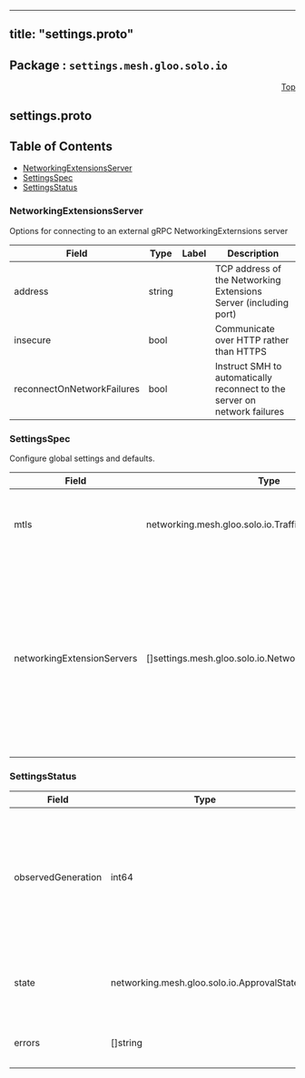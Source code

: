 
---
title: "settings.proto"
---

## Package : `settings.mesh.gloo.solo.io`



<a name="top"></a>

<a name="API Reference for settings.proto"></a>
<p align="right"><a href="#top">Top</a></p>

## settings.proto


## Table of Contents
  - [NetworkingExtensionsServer](#settings.mesh.gloo.solo.io.NetworkingExtensionsServer)
  - [SettingsSpec](#settings.mesh.gloo.solo.io.SettingsSpec)
  - [SettingsStatus](#settings.mesh.gloo.solo.io.SettingsStatus)







<a name="settings.mesh.gloo.solo.io.NetworkingExtensionsServer"></a>

### NetworkingExtensionsServer
Options for connecting to an external gRPC NetworkingExternsions server


| Field | Type | Label | Description |
| ----- | ---- | ----- | ----------- |
| address | string |  | TCP address of the Networking Extensions Server (including port) |
| insecure | bool |  | Communicate over HTTP rather than HTTPS |
| reconnectOnNetworkFailures | bool |  | Instruct SMH to automatically reconnect to the server on network failures |






<a name="settings.mesh.gloo.solo.io.SettingsSpec"></a>

### SettingsSpec
Configure global settings and defaults.


| Field | Type | Label | Description |
| ----- | ---- | ----- | ----------- |
| mtls | networking.mesh.gloo.solo.io.TrafficPolicySpec.MTLS |  | Configure default mTLS settings for TrafficTargets (MTLS declared in TrafficPolicies take precedence) |
| networkingExtensionServers | []settings.mesh.gloo.solo.io.NetworkingExtensionsServer | repeated | Configure SMH Networking to communicate with one or more external gRPC NetworkingExtensions servers. Updates will be applied by the servers in the order they are listed (servers towards the end of the list take precedence). Note: Extension Servers have full write access to the output objects written by Gloo Mesh. |






<a name="settings.mesh.gloo.solo.io.SettingsStatus"></a>

### SettingsStatus



| Field | Type | Label | Description |
| ----- | ---- | ----- | ----------- |
| observedGeneration | int64 |  | The most recent generation observed in the the Settings metadata. If the observedGeneration does not match generation, the controller has not processed the most recent version of this resource. |
| state | networking.mesh.gloo.solo.io.ApprovalState |  | The state of the overall resource. It will only show accepted if no processing errors encountered. |
| errors | []string | repeated | Any errors encountered while processing Settings object. |





 <!-- end messages -->

 <!-- end enums -->

 <!-- end HasExtensions -->

 <!-- end services -->

